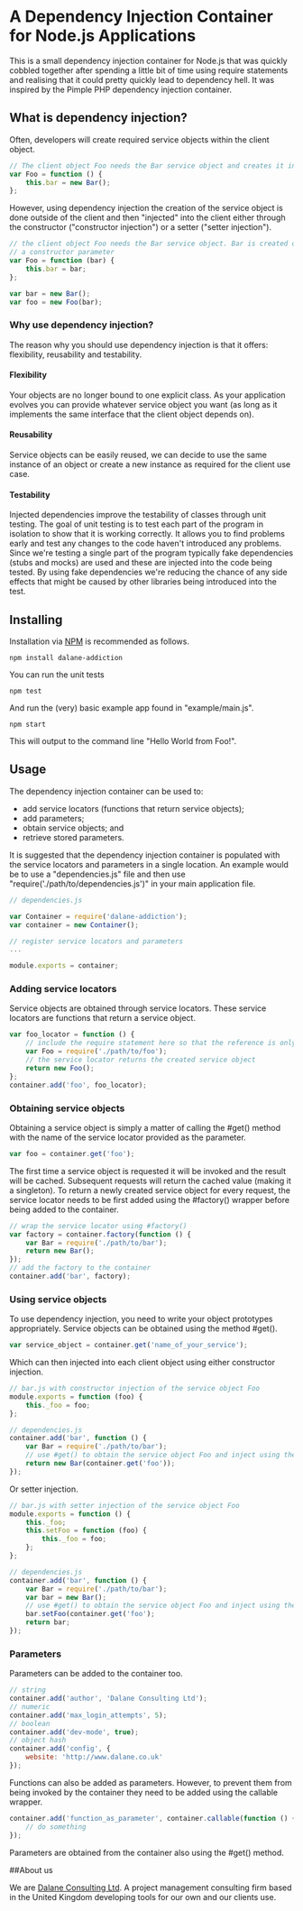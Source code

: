 # A Dependency Injection Container for Node.js Applications

This is a small dependency injection container for Node.js that was quickly cobbled together after spending a little bit
of time using require statements and realising that it could pretty quickly lead to dependency hell. It was inspired by
the Pimple PHP dependency injection container.

## What is dependency injection?

Often, developers will create required service objects within the client object.

```javascript
// The client object Foo needs the Bar service object and creates it in the constructor
var Foo = function () {
    this.bar = new Bar();
};
```

However, using dependency injection the creation of the service object is done outside of the client and then 
"injected" into the client either through the constructor ("constructor injection") or a setter ("setter injection").

```javascript
// the client object Foo needs the Bar service object. Bar is created outside Foo and then injected using 
// a constructor parameter
var Foo = function (bar) {
    this.bar = bar;
};

var bar = new Bar();
var foo = new Foo(bar);
```

### Why use dependency injection?

The reason why you should use dependency injection is that it offers: flexibility, reusability and testability.

#### Flexibility

Your objects are no longer bound to one explicit class. As your application evolves you can provide whatever service object you want (as long as it 
implements the same interface that the client object depends on).

#### Reusability

Service objects can be easily reused, we can decide to use the same instance of an object or create a new instance as
required for the client use case.

#### Testability

Injected dependencies improve the testability of classes through unit testing. The goal of unit testing is to test each
part of the program in isolation to show that it is working correctly. It allows you to find problems early and test
any changes to the code haven't introduced any problems. Since we're testing a single part of the program typically
fake dependencies (stubs and mocks) are used and these are injected into the code being tested. By using fake
dependencies we're reducing the chance of any side effects that might be caused by other libraries being introduced
into the test.

## Installing

Installation via [NPM](https://www.npmjs.com) is recommended as follows.

```shell
npm install dalane-addiction
```

You can run the unit tests

```shell
npm test
```

And run the (very) basic example app found in "example/main.js".

```shell
npm start
```

This will output to the command line "Hello World from Foo!".

## Usage

The dependency injection container can be used to:
 
- add service locators (functions that return service objects);
- add parameters;
- obtain service objects; and
- retrieve stored parameters.

It is suggested that the dependency injection container is populated with the service locators and parameters in a single
location. An example would be to use a "dependencies.js" file and then use "require('./path/to/dependencies.js')" in your
main application file.

```javascript
// dependencies.js

var Container = require('dalane-addiction');
var container = new Container();

// register service locators and parameters
...

module.exports = container;
```

### Adding service locators

Service objects are obtained through service locators. These service locators are functions that return a service 
object.

```javascript
var foo_locator = function () {
    // include the require statement here so that the reference is only loaded when the function is invoked
    var Foo = require('./path/to/foo');
    // the service locator returns the created service object
    return new Foo();
};
container.add('foo', foo_locator);
```

### Obtaining service objects

Obtaining a service object is simply a matter of calling the #get() method with the name of the service locator provided as the parameter.

```javascript
var foo = container.get('foo');
```

The first time a service object is requested it will be invoked and the result will be cached. Subsequent requests
will return the cached value (making it a singleton). To return a newly created service object for every request, the service 
locator needs to be first added using the #factory() wrapper before being added to the container.

```javascript
// wrap the service locator using #factory()
var factory = container.factory(function () {
    var Bar = require('./path/to/bar');
    return new Bar();
});
// add the factory to the container
container.add('bar', factory);
```

### Using service objects

To use dependency injection, you need to write your object prototypes appropriately. Service objects can be obtained
using the method #get().

```javascript
var service_object = container.get('name_of_your_service');
```

Which can then injected into each client object using either constructor injection.

```javascript
// bar.js with constructor injection of the service object Foo
module.exports = function (foo) {
    this._foo = foo;
};

// dependencies.js
container.add('bar', function () {
    var Bar = require('./path/to/bar');
    // use #get() to obtain the service object Foo and inject using the constructor
    return new Bar(container.get('foo'));
});
```

Or setter injection.

```javascript
// bar.js with setter injection of the service object Foo
module.exports = function () {
    this._foo;
    this.setFoo = function (foo) {
        this._foo = foo;
    };
};

// dependencies.js
container.add('bar', function () {
    var Bar = require('./path/to/bar');
    var bar = new Bar();
    // use #get() to obtain the service object Foo and inject using the setter #setFoo()
    bar.setFoo(container.get('foo');
    return bar;
});
```

### Parameters

Parameters can be added to the container too.

```javascript
// string
container.add('author', 'Dalane Consulting Ltd');
// numeric
container.add('max_login_attempts', 5);
// boolean
container.add('dev-mode', true);
// object hash
container.add('config', {
    website: 'http://www.dalane.co.uk'
});
```

Functions can also be added as parameters. However, to prevent them from being invoked by the container they need to be
added using the callable wrapper.

```javascript
container.add('function_as_parameter', container.callable(function () {
    // do something
});
```

Parameters are obtained from the container also using the #get() method.

##About us

We are [Dalane Consulting Ltd](http://www.dalane.co.uk). A project management consulting firm based in the United 
Kingdom developing tools for our own and our clients use.